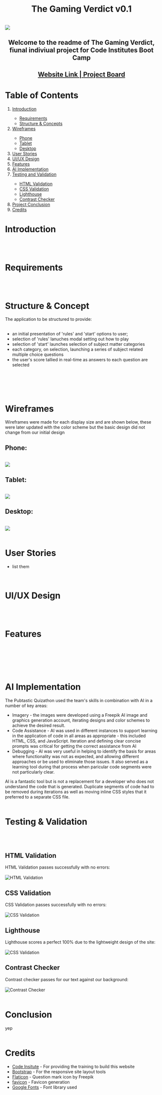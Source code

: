 <h1 align="center" id="top">The Gaming Verdict v0.1</h1>
<br>
<img src="docs/home.png">
<br>
<h2 align="center">Welcome to the readme of The Gaming Verdict, fiunal indiviual project for Code Institutes Boot Camp</h2>
<h2 align="center"><a href="#">Website Link | <a href="#">Project Board</a></h2>
<h1>Table of Contents</h1>
<ol>
<li><a href="#introduction">Introduction</a></li>
<ul>
<li><a href="#requirements">Requirements</a></li>
<li><a href="#structure">Structure & Concepts</a></li>
</ul>
<li><a href="#wireframes">Wireframes</a></li>
<ul>
<li><a href="#phone">Phone</a></li>
<li><a href="#tablet">Tablet</a></li>
<li><a href="#pc">Desktop</a></li>
</ul>
<li><a href="#user-stories">User Stories</a></li>
<li><a href="#design">UI/UX Design</a></li>
<li><a href="#features">Features</a></li>
<li><a href="#ai">AI Implementation</a></li>
<li><a href="#testing">Testing and Validation</a></li>
<ul>
<li><a href="#html-validation">HTML Validation</a></li>
<li><a href="#css-validation">CSS Validation</a></li>
<li><a href="#lighthouse">Lighthouse</a></li>
<li><a href="#contrast">Contrast Checker</a></li>
</ul>
<li><a href="#conclusion">Project Conclusion</a></li>
<li><a href="#credits">Credits</a></li>
</ol>

<h1 id="introduction">Introduction</h1>

<br><br>

<h1 id="requirements">Requirements</h1>  
 
<br><br>

<h1 id="structure">Structure & Concept</h1>
The application to be structured to provide:<br><br>
<ul>
    <li> an initial presentation of 'rules' and 'start' options to user;</li>
    <li>selection of 'rules' lanuches modal setting out how to play</li>
    <li>selection of 'start' launches selection of subject matter categories</li>
    <li>each category, on selection, launching a series of subject related multiple choice questions</li>
    <li>the user's score tallied in real-time as answers to each question are selected</li>
  </ul><br>

<br><br>

<h1 id="wireframes">Wireframes</h1>
Wireframes were made for each display size and are shown below, these were later updated with the color scheme but the basic design did not change from our initial design
<br>
<h2 id="phone">Phone:</h2>
<br>
<img src="#">
<br>
<h2 id="tablet">Tablet:</h2>
<br>
<img src="#">
<br>
<h2 id="pc">Desktop:</h2>
<br>
<img src="#">
<br><br>

<h1 id="user-stories">User Stories</h1>
<ul>
<li>list them </li>
</ul>
<br>

<h1 id="design">UI/UX Design</h1>

<br><br>

<h1 id="features">Features</h1>

<br><br>

<br><br>

<h1 id="ai">AI Implementation</h1>
The Pubtastic Quizathon used the team's skills in combination with AI in a number of key areas:
<ul>
<li>Imagery - the images were developed using a Freepik AI image and graphics generation account, iterating designs and color schemes to achieve the desired result.</li>
<li>Code Assistance - AI was used in different instances to support learning in the application of code in all areas as appropriate - this included HTML, CSS, and JavaScript. Iteration and defining clear concise prompts was critical for getting the correct assistance from AI</li>
<li>Debugging - AI was very useful in helping to identify the basis for areas where functionality was not as expected, and allowing different approaches or be used to eliminate those issues. It also served as a learning tool during that process when paricular code segments were not particularly clear.</li>
</ul>
AI is a fantastic tool but is not a replacement for a developer who does not understand the code that is generated. Duplicate segments of code had to be removed during iterations as well as moving inline CSS styles that it preferred to a separate CSS file.
<br><br>

<h1 id="testing">Testing & Validation</h1>

<br><br>

<h2 id="html-validation">HTML Validation</h2>
HTML Validation passes successfully with no errors:
<br><br>
<img src="#" alt="HTML Validation">
<br>

<h2 id="css-validation">CSS Validation</h2>
CSS Validation passes successfully with no errors:
<br><br>
<img src="#" alt="CSS Validation">
<br>


<h2 id="lighthouse">Lighthouse</h2>
Lighthouse scores a perfect 100% due to the lightweight design of the site:
<br><br>
<img src="#" alt="CSS Validation">
<br>

<h2 id="contrast">Contrast Checker</h2>
Contrast checker passes for our text against our background:
<br><br>
<img src="#" alt="Contrast Checker">
<br><br>

<h1 id="conclusion">Conclusion</h1>
yep
<br><br>

<h1 id="credits">Credits</h1>

- [Code Insitute](https://codeinstitute.net/) - For providing the training to build this website
- [Bootstrap](https://getbootstrap.com/) - For the responsive site layout tools
- [Flaticon](https://www.flaticon.com/) - Question mark icon by Freepik
- [favicon](https://favicon.io/) - Favicon generation
- [Google Fonts](https://fonts.google.com/) - Font library used

